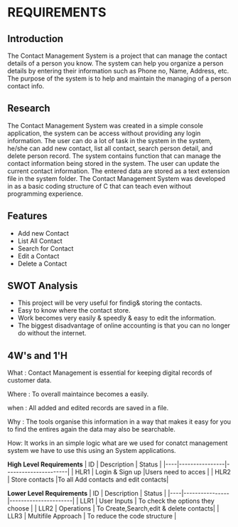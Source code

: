 # REQUIREMENTS
## Introduction
 The Contact Management System is a project that can manage the contact details of a person you know. The system can help you organize a person details by entering  their information such as Phone no, Name, Address, etc. The purpose of the system is to help and maintain the managing of a person contact info.
 ## Research
The Contact Management System was created in a simple console application, the system can be access without providing any login information. The user can do a lot of task in the system in the system, he/she can add new contact, list all contact, search person detail, and delete person record. The system contains function that can manage the contact information being stored in the system. The user can update the current contact information. The entered data are stored as a text extension file in the system folder. The Contact Management System was developed in as a basic coding structure of C that can teach even without programming experience.
 ## Features
-   Add new Contact
-   List All Contact
-   Search for Contact
-   Edit a Contact
-   Delete a Contact
 ## SWOT Analysis
-   This project will be very useful for findig& storing the contacts.
-   Easy to know where the contact store.
-   Work becomes very easily & speedly & easy to edit the information.
-   The biggest disadvantage of online accounting is that you can no longer do without the internet.
 ## 4W's and 1'H

What : Contact Management is essential for keeping digital records of customer data.

Where : To overall maintaince becomes a easily.

when : All added and edited records are saved in a file.

Why : The tools organise this information in a way that makes it easy for you to find the entires again the data may also be searchable.

How: It works in an simple logic what are we used for conatct management system we have to use this using an System applications.

__High Level Requirements__
| ID |   Description  |             Status   |
|----|----------------|----------------------|
| HLR1 | Login & Sign up |Users need to acces |
| HLR2  | Store contacts |To  all Add contacts and edit contacts|

__Lower Level Requirements__
| ID |   Description  |             Status   |
|----|----------------|----------------------|
| LLR1 | User Inputs | To check the options they choose |
| LLR2 | Operations | To Create,Search,edit & delete contacts|
| LLR3 | Multifile Approach | To reduce the code structure |


